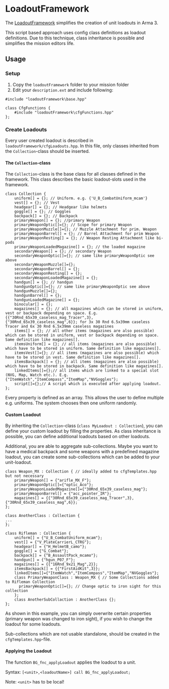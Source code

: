 # LoadoutFramework
The [LoadoutFramework](https://github.com/simon84/LoadoutFramework) simplifies the creation of unit loadouts in Arma 3.

This script based approach uses config class definitions as loadout definitions. Due to this technique, class inheritance is possible and simplifies the mission editors life.

## Usage
### Setup
1. Copy the `loadoutFramework` folder to your mission folder
2. Edit your `description.ext` and include following:
```
#include "loadoutFramework\base.hpp"

class CfgFunctions {
	#include "loadoutFramework\cfgFunctions.hpp"
};
```

### Create Loadouts
Every user created loadout is described in `loadoutFramework/cfgLoadouts.hpp`. In this file, only classes inherited from the `Collection`-class should be inserted.
#### The `Collection`-class
The `Collection`-class is the base class for all classes defined in the framework. This class describes the basic loadout-slots used in the framework.
```
class Collection {
	uniform[] = {}; // Uniform. e.g. {'U_B_CombatUniform_mcam'}
	vest[] = {}; // Vest
	headgear[] = {}; // Headgear like helmets
	goggle[] = {}; // Goggles
	backpack[] = {}; // Backpack
	primaryWeapon[] = {}; //primary Weapon
	primaryWeaponOptic[]={}; // Scope for primary Weapon 
	primaryWeaponMuzzle[]={}; // Muzzle Attachment for prim. Weapon
	primaryWeaponBarrel[] = {}; // Barrel Attachment for prim Weapon
	primaryWeaponResting[] = {}; // Weapon Resting Attachment like bi-pods
	primaryWeaponLoadedMagazine[] = {}; // the loaded magazine
	secondaryWeapon[] = {}; // secondary Weapon
	secondaryWeaponOptic[]={}; // same like primaryWeaponOptic see above
	secondaryWeaponMuzzle[]={};
	secondaryWeaponBarrel[] = {};
	secondaryWeaponResting[] = {};
	secondaryWeaponLoadedMagazine[] = {};
	handgun[] = {}; // handgun
	handgunOptic[]={}; // same like primaryWeaponOptic see above
	handgunMuzzle[]={};
	handgunBarrel[] = {};
	handgunLoadedMagazine[] = {};
	binocular[] = {};
	magazines[] = {}; // all magazines which can be stored in uniform, vest or backpack depending on space. E.g. {{"30Rnd_65x39_caseless_mag_Tracer",3},{"30Rnd_65x39_caseless_mag",6}}; for 3x 30 Rnd 6.5x39mm caseless Tracer and 6x 30 Rnd 6.5x39mm caseless magazines
	items[] = {}; // all other items (magazines are also possible) which can be stored in uniform, vest or backpack depending on space. Same definition like magazines[].
	itemsUniform[] = {}; // all items (magazines are also possible) which have to be stored in uniform. Same definition like magazines[].
	itemsVest[]={}; // all items (magazines are also possible) which have to be stored in vest. Same definition like magazines[].
	itemsBackpack[] = {}; // all items (magazines are also possible) which have to be stored in backpack. Same definition like magazines[].
	linkedItems[]={};// all items which are linked to a special slot (NVG, Map, Watch etc.). E.g. {"ItemWatch","ItemCompass","ItemMap","NVGoggles"};
	script[]={};// A script which is executed after applying loadout.
};
```
Every property is defined as an array. This allows the user to define multiple e.g. uniforms. The system chooses then one uniform randomly.

#### Custom Loadout

By inheriting the `Collection`-class (`class MyLoadout : Collection`), you can define your custom loadout by filling the properties. As class inheritance is possible, you can define additional loadouts based on other loadouts. 

Additional, you are able to aggregate sub-collections. Maybe you want to have a medical backpack and some weapons with a predefined magazine loadout, you can create some sub-collections which can be added to your unit-loadout.
```
class Weapon_MX : Collection { // ideally added to cfgTemplates.hpp but not necessary
	primaryWeapon[] = {"arifle_MX_F"};
	primaryWeaponOptic[]={"optic_Aco"};
	primaryWeaponLoadedMagazine[]={"30Rnd_65x39_caseless_mag"};
	primaryWeaponBarrel[] = {"acc_pointer_IR"};
	magazines[] = {{"30Rnd_65x39_caseless_mag_Tracer",3},{"30Rnd_65x39_caseless_mag",6}};
};

class AnotherClass : Collection { 
...
};

class Rifleman : Collection {
	uniform[] = {"U_B_CombatUniform_mcam"};
	vest[] = {"V_PlateCarrierL_CTRG"};
	headgear[] = {"H_HelmetB_camo"};
	goggle[] = {"G_Combat"};
	backpack[] = {"B_AssaultPack_mcamo"};
	handgun[] = {"hgun_P07_F"};
	magazines[] = {{"16Rnd_9x21_Mag",2}};
	itemsBackpack[] = {{"FirstAidKit",3}};
	linkedItems[]={"ItemWatch","ItemCompass","ItemMap","NVGoggles"};
	class PrimaryWeaponClass : Weapon_MX { // Some Collections added to Rifleman Collection
	  primaryWeaponOptic[]={}; // Change optic to iron sight for this collection
	};
	class AnotherSubCollaction : AnotherClass {};
};
```
As shown in this example, you can simply overwrite certain properties (primary weapon was changed to iron sight), if you wish to change the loadout for some loadouts.

Sub-collections which are not usable standalone, should be created in the `cfgTemplates.hpp`-file.


#### Applying the Loadout
The function `BG_fnc_applyLoadout` applies the loadout to a unit.

Syntax: `[<unit>,<loadoutName>] call BG_fnc_applyLoadout;`

Note: `<unit>` has to be local!
